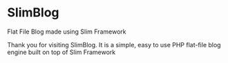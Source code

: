 SlimBlog
========

Flat File Blog made using Slim Framework

Thank you for visiting SlimBlog. It is a simple, easy to use PHP flat-file blog engine built on top of Slim Framework